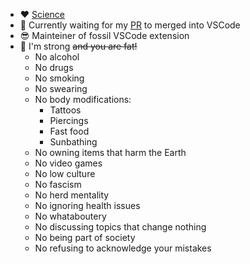- ♥️ [Science](https://scholar.google.com/citations?user=uv5LXe4AAAAJ)
- 🔭 Currently waiting for my [PR](https://github.com/microsoft/vscode/pull/235672) to merged into VSCode
- 😎 Mainteiner of fossil VSCode extension
- 💪 I'm strong ~~and you are fat!~~
  - No alcohol
  - No drugs
  - No smoking
  - No swearing
  - No body modifications:
    - Tattoos
    - Piercings
    - Fast food
    - Sunbathing
  - No owning items that harm the Earth
  - No video games
  - No low culture
  - No fascism
  - No herd mentality
  - No ignoring health issues
  - No whataboutery
  - No discussing topics that change nothing
  - No being part of society
  - No refusing to acknowledge your mistakes

